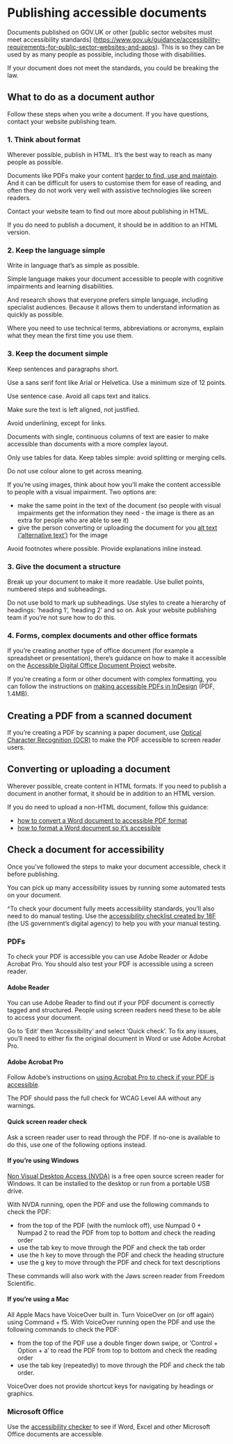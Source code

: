 # Publishing accessible documents

Documents published on GOV.UK or other [public sector websites must meet accessibility standards] (https://www.gov.uk/guidance/accessibility-requirements-for-public-sector-websites-and-apps). This is so they can be used by as many people as possible, including those with disabilities.

If your document does not meet the standards, you could be breaking the law.

## What to do as a document author

Follow these steps when you write a document. If you have questions, contact your website publishing team.

### 1. Think about format

Wherever possible, publish in HTML. It’s the best way to reach as many people as possible.

Documents like PDFs make your content [harder to find, use and maintain](https://gds.blog.gov.uk/2018/07/16/why-gov-uk-content-should-be-published-in-html-and-not-pdf/). And it can be difficult for users to customise them for ease of reading, and often they do not work very well with assistive technologies like screen readers.

Contact your website team to find out more about publishing in HTML.

If you do need to publish a document, it should be in addition to an HTML version.

### 2. Keep the language simple

Write in language that’s as simple as possible.

Simple language makes your document accessible to people with cognitive impairments and learning disabilities.

And research shows that everyone prefers simple language, including specialist audiences. Because it allows them to understand information as quickly as possible.

Where you need to use technical terms, abbreviations or acronyms, explain what they mean the first time you use them.

### 3. Keep the document simple

Keep sentences and paragraphs short. 

Use a sans serif font like Arial or Helvetica. Use a minimum size of 12 points.

Use sentence case. Avoid all caps text and italics.

Make sure the text is left aligned, not justified.

Avoid underlining, except for links.

Documents with single, continuous columns of text are easier to make accessible than documents with a more complex layout.

Only use tables for data. Keep tables simple: avoid splitting or merging cells.

Do not use colour alone to get across meaning.

If you’re using images, think about how you’ll make the content accessible to people with a visual impairment. Two options are:

- make the same point in the text of the document (so people with visual impairments get the information they need - the image is there as an extra for people who are able to see it)
- give the person converting or uploading the document for you [alt text (‘alternative text’)](https://webaim.org/techniques/alttext/) for the image

Avoid footnotes where possible. Provide explanations inline instead.

### 3. Give the document a structure

Break up your document to make it more readable. Use bullet points, numbered steps and subheadings.

Do not use bold to mark up subheadings. Use styles to create a hierarchy of headings: ‘heading 1’, ‘heading 2’ and so on. Ask your website publishing team if you’re not sure how to do this.

### 4. Forms, complex documents and other office formats

If you’re creating another type of office document (for example a spreadsheet or presentation), there’s guidance on how to make it accessible on the [Accessible Digital Office Document Project](https://adod.idrc.ocadu.ca/) website.

If you’re creating a form or other document with complex formatting, you can follow the instructions on [making accessible PDFs in InDesign](https://www.adobe.com/content/dam/acom/en/products/indesign/pdfs/creating-accessible-pdf-documentw-with-adobe-indesign-cs6-v3.pdf) (PDF, 1.4MB).

## Creating a PDF from a scanned document

If you’re creating a PDF by scanning a paper document, use [Optical Character Recognition (OCR)](https://acrobat.adobe.com/uk/en/acrobat/how-to/ocr-software-convert-pdf-to-text.html) to make the PDF accessible to screen reader users.

## Converting or uploading a document

Wherever possible, create content in HTML formats. If you need to publish a document in another format, it should be in addition to an HTML version.

If you do need to upload a non-HTML document, follow this guidance:

- [how to convert a Word document to accessible PDF format](https://webaim.org/techniques/acrobat/converting)
- [how to format a Word document so it’s accessible](https://support.office.com/en-us/article/Make-your-Word-documents-accessible-d9bf3683-87ac-47ea-b91a-78dcacb3c66d)

## Check a document for accessibility

Once you’ve followed the steps to make your document accessible, check it before publishing.

You can pick up many accessibility issues by running some automated tests on your document.

^To check your document fully meets accessibility standards, you’ll also need to do manual testing. Use the [accessibility checklist created by 18F](https://accessibility.18f.gov/checklist/) (the US government’s digital agency) to help you with your manual testing.

### PDFs

To check your PDF is accessible you can use Adobe Reader or Adobe Acrobat Pro. You should also test your PDF is accessible using a screen reader.

#### Adobe Reader

You can use Adobe Reader to find out if your PDF document is correctly tagged and structured. People using screen readers need these to be able to access your document.

Go to ‘Edit’ then ‘Accessibility’ and select ‘Quick check’. To fix any issues, you’ll need to either fix the original document in Word or use Adobe Acrobat Pro.

#### Adobe Acrobat Pro

Follow Adobe’s instructions on [using Acrobat Pro to check if your PDF is accessible](https://helpx.adobe.com/acrobat/using/create-verify-pdf-accessibility.html).

The PDF should pass the full check for WCAG Level AA without any warnings.

#### Quick screen reader check

Ask a screen reader user to read through the PDF. If no-one is available to do this, use one of the following options instead.

#### If you’re using Windows

[Non Visual Desktop Access (NVDA)](http://www.nvda-project.org/) is a free open source screen reader for Windows. It can be installed to the desktop or run from a portable USB drive.

With NVDA running, open the PDF and use the following commands to check the PDF:

- from the top of the PDF (with the numlock off), use Numpad 0 + Numpad 2 to read the PDF from top to bottom and check the reading order
- use the tab key to move through the PDF and check the tab order
- use the h key to move through the PDF and check the heading structure
- use the g key to move through the PDF and check for text descriptions

These commands will also work with the Jaws screen reader from Freedom Scientific.

#### If you’re using a Mac

All Apple Macs have VoiceOver built in. Turn VoiceOver on (or off again) using Command + f5. With VoiceOver running open the PDF and use the following commands to check the PDF:

- from the top of the PDF use a double finger down swipe, or ‘Control + Option + a’ to read the PDF from top to bottom and check the reading order
- use the tab key (repeatedly) to move through the PDF and check the tab order.

VoiceOver does not provide shortcut keys for navigating by headings or graphics.

### Microsoft Office

Use the [accessibility checker](https://support.office.com/en-us/article/use-the-accessibility-checker-to-find-accessibility-issues-a16f6de0-2f39-4a2b-8bd8-5ad801426c7f) to see if Word, Excel and other Microsoft Office documents are accessible.
